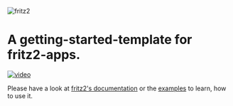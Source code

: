 ![fritz2](https://www.fritz2.dev/images/fritz2_logo_grey.png)

# A getting-started-template for fritz2-apps.

[![video](https://img.youtube.com/vi/7EL_kXI5Je4/0.jpg)](https://www.youtube.com/watch?v=7EL_kXI5Je4)

Please have a look at [fritz2's documentation](https://docs.fritz2.dev) or the [examples](https://www.fritz2.dev/examples.html) to learn, how to use it.
